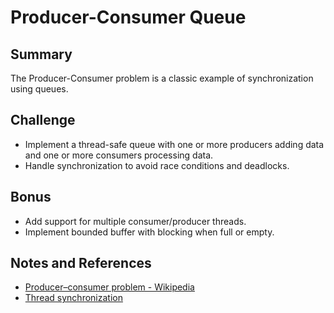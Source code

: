 # Producer-Consumer Queue

## Summary

The Producer-Consumer problem is a classic example of synchronization using queues.

## Challenge

- Implement a thread-safe queue with one or more producers adding data and one or more consumers processing data.
- Handle synchronization to avoid race conditions and deadlocks.

## Bonus

- Add support for multiple consumer/producer threads.
- Implement bounded buffer with blocking when full or empty.

## Notes and References

- [Producer–consumer problem - Wikipedia](https://en.wikipedia.org/wiki/Producer–consumer_problem)
- [Thread synchronization](https://en.wikipedia.org/wiki/Thread_synchronization)
